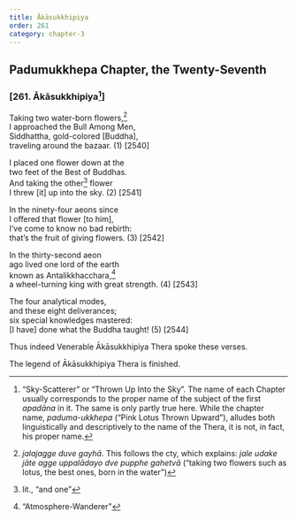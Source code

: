 ```yaml
---
title: Ākāsukkhipiya
order: 261
category: chapter-3
---
```


## Padumukkhepa Chapter, the Twenty-Seventh

### \[261. Ākāsukkhipiya[^1]\]

Taking two water-born flowers,[^2]  
I approached the Bull Among Men,  
Siddhattha, gold-colored \[Buddha\],  
traveling around the bazaar. (1) \[2540\]

I placed one flower down at the  
two feet of the Best of Buddhas.  
And taking the other[^3] flower  
I threw \[it\] up into the sky. (2) \[2541\]

In the ninety-four aeons since  
I offered that flower \[to him\],  
I’ve come to know no bad rebirth:  
that’s the fruit of giving flowers. (3) \[2542\]

In the thirty-second aeon  
ago lived one lord of the earth  
known as Antalikkha<span class="diacritics" data-state="on">c</span><span class="no-diacritics" data-state="off">ch</span>ara,[^4]  
a wheel-turning king with great strength. (4) \[2543\]

The four analytical modes,  
and these eight deliverances;  
six special knowledges mastered:  
\[I have\] done what the Buddha taught! (5) \[2544\]

Thus indeed Venerable Ākāsukkhipiya Thera spoke these verses.

The legend of Ākāsukkhipiya Thera is finished.

[^1]: “Sky-Scatterer” or “Thrown Up Into the Sky”. The name of each Chapter usually corresponds to the proper name of the subject of the first *apadāna* in it. The same is only partly true here. While the chapter name, *paduma-ukkhepa* (“Pink Lotus Thrown Upward”), alludes both linguistically and descriptively to the name of the Thera, it is not, in fact, his proper name.

[^2]: *jalajagge duve gayhā*. This follows the cty, which explains: *jale udake jāte agge uppalādayo dve pupphe gahetvā* (“taking two flowers such as lotus, the best ones, born in the water”)

[^3]: lit., “and one”

[^4]: “Atmosphere-Wanderer”
